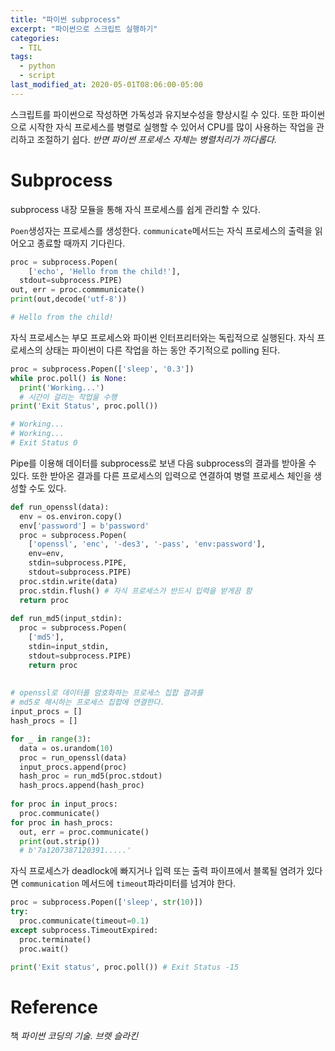 ```yaml
---
title: "파이썬 subprocess"
excerpt: "파이썬으로 스크립트 실행하기"
categories:
  - TIL
tags:
  - python
  - script
last_modified_at: 2020-05-01T08:06:00-05:00
---
```


스크립트를 파이썬으로 작성하면 가독성과 유지보수성을 향상시킬 수 있다. 또한 파이썬으로 시작한 자식 프로세스를 병렬로 실행할 수 있어서 CPU를 많이 사용하는 작업을 관리하고 조절하기 쉽다. *반면 파이썬 프로세스 자체는 병렬처리가 까다롭다.*

# Subprocess

subprocess 내장 모듈을 통해 자식 프로세스를 쉽게 관리할 수 있다.

`Poen`생성자는 프로세스를 생성한다. `communicate`메서드는 자식 프로세스의 출력을 읽어오고 종료할 때까지 기다린다.

```python
proc = subprocess.Popen(
	['echo', 'Hello from the child!'],
  stdout=subprocess.PIPE)
out, err = proc.commmunicate()
print(out,decode('utf-8'))

# Hello from the child!
```

자식 프로세스는 부모 프로세스와 파이썬 인터프리터와는 독립적으로 실행된다. 자식 프로세스의 상태는 파이썬이 다른 작업을 하는 동안 주기적으로 polling 된다.

```python
proc = subprocess.Popen(['sleep', '0.3'])
while proc.poll() is None:
  print('Working...')
  # 시간이 걸리는 작업을 수행
print('Exit Status', proc.poll())

# Working...
# Working...
# Exit Status 0
```

Pipe를 이용해 데이터를 subprocess로 보낸 다음 subprocess의 결과를 받아올 수 있다. 또한 받아온 결과를 다른 프로세스의 입력으로 연결하여 병렬 프로세스 체인을 생성할 수도 있다.

```python
def run_openssl(data):
  env = os.environ.copy()
  env['password'] = b'password'
  proc = subprocess.Popen(
  	['openssl', 'enc', '-des3', '-pass', 'env:password'],
  	env=env,
    stdin=subprocess.PIPE,
    stdout=subprocess.PIPE)
  proc.stdin.write(data)
  proc.stdin.flush() # 자식 프로세스가 반드시 입력을 받게끔 함
  return proc
  
def run_md5(input_stdin):
  proc = subprocess.Popen(
  	['md5'],
  	stdin=input_stdin,
  	stdout=subprocess.PIPE)
 	return proc
  
  
# openssl로 데이터를 암호화하는 프로세스 집합 결과를
# md5로 해시하는 프로세스 집합에 연결한다.
input_procs = []
hash_procs = []

for _ in range(3):
  data = os.urandom(10)
  proc = run_openssl(data)
  input_procs.append(proc)
  hash_proc = run_md5(proc.stdout)
  hash_procs.append(hash_proc)
  
for proc in input_procs:
  proc.communicate()
for proc in hash_procs:
  out, err = proc.communicate()
  print(out.strip())
  # b'7a1207387120391.....'
```

자식 프로세스가 deadlock에 빠지거나 입력 또는 출력 파이프에서 블록될 염려가 있다면 `communication` 메서드에 `timeout`파라미터를 넘겨야 한다.

```python
proc = subprocess.Popen(['sleep', str(10)])
try:
  proc.communicate(timeout=0.1)
except subprocess.TimeoutExpired:
  proc.terminate()
  proc.wait()

print('Exit status', proc.poll()) # Exit Status -15
```



# Reference

책 *파이썬 코딩의 기술. 브렛 슬라킨*

